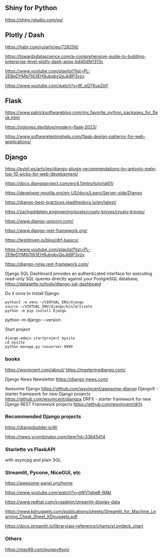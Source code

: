 ## Shiny for Python
https://shiny.rstudio.com/py/

## Plotly / Dash

https://habr.com/ru/articles/728256/

https://towardsdatascience.com/a-comprehensive-guide-to-building-enterprise-level-plotly-dash-apps-bd40dfe1313c

https://www.youtube.com/playlist?list=PL-2EBeDYMIbTt63EH9ubqbvQqJkBP3vzy

https://www.youtube.com/watch?v=W_qQTKupZpY

## Flask

https://www.patricksoftwareblog.com/my_favorite_python_packages_for_flask.html

https://pgjones.dev/blog/modern-flask-2023/

https://www.softwaretestinghelp.com/flask-design-patterns-for-web-applications/

## Django

https://pybit.es/articles/django-plugin-recommendations-by-antonio-mele-top-10-picks-for-web-development/

https://docs.djangoproject.com/en/4.1/intro/tutorial01/

https://developer.mozilla.org/en-US/docs/Learn/Server-side/Django

https://django-best-practices.readthedocs.io/en/latest/

https://zachgoldstein.engineering/posts/crusty-knives/crusty-knives/

https://www.django-unicorn.com/

https://www.django-rest-framework.org/

https://testdriven.io/blog/drf-basics/

https://www.youtube.com/playlist?list=PL-2EBeDYMIbTt63EH9ubqbvQqJkBP3vzy

https://django-ninja.rest-framework.com/

Django SQL Dashboard provides an authenticated interface for executing read-only SQL queries directly against your PostgreSQL database,
https://datasette.io/tools/django-sql-dashboard

Do it once to install Django
```
python3 -m venv ~/VIRTUAL_ENV/django
source ~/VIRTUAL_ENV/django/bin/activate
python -m pip install Django
```
python -m django --version
 
Start project
 
```
django-admin startproject mysite
cd mysite
python manage.py runserver 9999
```

### books

https://wsvincent.com/about/ 
https://masteringdjango.com/

Django News Newsletter https://django-news.com/
 
 
Awesome Django  https://github.com/wsvincent/awesome-django
DjangoX - starter framework for new Django projects https://github.com/wsvincent/djangox
DRFX - starter framework for new Django REST Framework projects https://github.com/wsvincent/drfx

### Recommended Django projects

https://djangobuilder.io/#/ 

https://news.ycombinator.com/item?id=33845414


### Starlette vs FlaskAPI
with asyncpg and plain SQL

### Streamlit, Pycone, NiceGUI, etc

https://awesome-panel.org/home

https://www.youtube.com/watch?v=gWV1gbeB-IM&t

https://www.redhat.com/sysadmin/streamlit-display-data

https://www.kdnuggets.com/publications/sheets/Streamlit_for_Machine_Learning_Cheat_Sheet_KDnuggets.pdf

https://docs.streamlit.io/library/api-reference/charts/st.pydeck_chart

### Others

https://may69.com/purepython/
